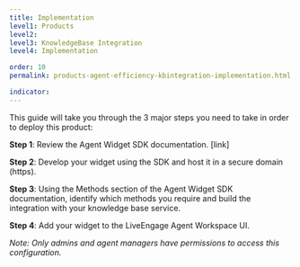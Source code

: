 ```yaml
---
title: Implementation
level1: Products
level2: 
level3: KnowledgeBase Integration
level4: Implementation

order: 10
permalink: products-agent-efficiency-kbintegration-implementation.html

indicator:
---
```


This guide will take you through the 3 major steps you need to take in order to deploy this product:

**Step 1**: Review the Agent Widget SDK documentation. [link]

**Step 2**: Develop your widget using the SDK and host it in a secure domain (https).

**Step 3**: Using the Methods section of the Agent Widget SDK documentation, identify which methods you require and build the integration with your knowledge base service. 

**Step 4**: Add your widget to the LiveEngage Agent Workspace UI.

_Note: Only admins and agent managers have permissions to access this configuration._
